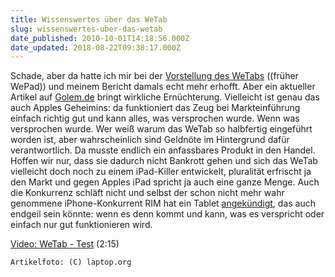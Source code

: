 ```yaml
---
title: Wissenswertes über das WeTab
slug: wissenswertes-uber-das-wetab
date_published: 2010-10-01T14:18:56.000Z
date_updated: 2018-08-22T09:38:17.000Z
---
```


Schade, aber da hatte ich mir bei der [Vorstellung des WeTabs](__GHOST_URL__/28/das-ipad-wird-deutsch) ((früher WePad)) und meinem Bericht damals echt mehr erhofft. Aber ein aktueller Artikel auf [Golem.de](http://www.golem.de/1010/78350.html) bringt wirkliche Ernüchterung. Vielleicht ist genau das auch Apples Geheimins: da funktioniert das Zeug bei Markteinführung einfach richtig gut und kann alles, was versprochen wurde. Wenn was versprochen wurde. Wer weiß warum das WeTab so halbfertig eingeführt worden ist, aber wahrscheinlich sind Geldnöte im Hintergrund dafür verantwortlich. Da musste endlich ein anfassbares Produkt in den Handel. Hoffen wir nur, dass sie dadurch nicht Bankrott gehen und sich das WeTab vielleicht doch noch zu einem iPad-Killer entwickelt, pluralität erfrischt ja den Markt und gegen Apples iPad spricht ja auch eine ganze Menge. Auch die Konkurrenz schläft nicht und selbst der schon nicht mehr wahr genommene iPhone-Konkurrent RIM hat ein Tablet [angekündigt](http://www.golem.de/1009/78261.html), das auch endgeil sein könnte: wenn es denn kommt und kann, was es verspricht oder einfach nur gut funktionieren wird.

[Video: WeTab - Test](http://video.golem.de/pc-hardware/3846/wetab-test.html) (2:15)

`Artikelfoto: (C) laptop.org`
